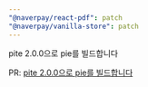 ```yaml
---
"@naverpay/react-pdf": patch
"@naverpay/vanilla-store": patch
---
```


pite 2.0.0으로 pie를 빌드합니다

PR: [pite 2.0.0으로 pie를 빌드합니다](https://github.com/NaverPayDev/pie/pull/134)
